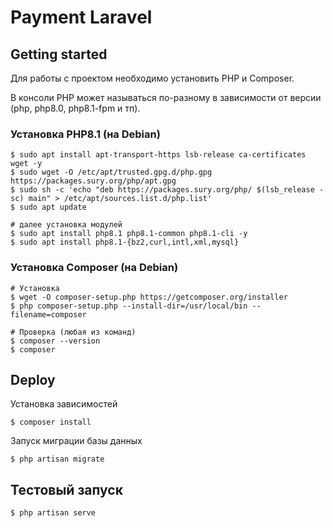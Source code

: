 # Payment Laravel



## Getting started

Для работы с проектом необходимо установить PHP и Composer.

В консоли PHP может называться по-разному в зависимости от версии (php, php8.0, php8.1-fpm и тп).

### Установка PHP8.1 (на Debian)
```shell
$ sudo apt install apt-transport-https lsb-release ca-certificates wget -y
$ sudo wget -O /etc/apt/trusted.gpg.d/php.gpg https://packages.sury.org/php/apt.gpg 
$ sudo sh -c 'echo "deb https://packages.sury.org/php/ $(lsb_release -sc) main" > /etc/apt/sources.list.d/php.list'
$ sudo apt update

# далее установка модулей
$ sudo apt install php8.1 php8.1-common php8.1-cli -y
$ sudo apt install php8.1-{bz2,curl,intl,xml,mysql}
```

### Установка Composer (на Debian)
```Shell
# Установка
$ wget -O composer-setup.php https://getcomposer.org/installer
$ php composer-setup.php --install-dir=/usr/local/bin --filename=composer

# Проверка (любая из команд)
$ composer --version
$ composer
```

## Deploy

Установка зависимостей
```Shell
$ composer install
```
Запуск миграции базы данных
```Shell
$ php artisan migrate
```

## Тестовый запуск
```shell
$ php artisan serve
```
